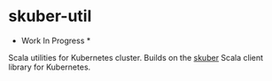 # skuber-util
* Work In Progress *

Scala utilities for Kubernetes cluster. 
Builds on the [skuber](https://github.com/doriordan/skuber) Scala client library for Kubernetes.
